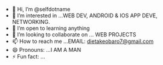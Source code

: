 - 👋 Hi, I’m @selfdotname
- 👀 I’m interested in ...WEB DEV, ANDROID & IOS APP DEVE, NETWORKING.
- 🌱 I’m open to learning anything
- 💞️ I’m looking to collaborate on ... WEB PROJECTS
- 📫 How to reach me ...EMAIL: dietakeobaro7@gmail.com
- 😄 Pronouns: ...I AM A MAN
- ⚡ Fun fact: ...

<!---
selfdotname/selfdotname is a ✨ special ✨ repository because its `README.md` (this file) appears on your GitHub profile.
You can click the Preview link to take a look at your changes.
--->
